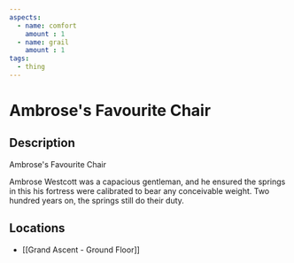 ```yaml
---
aspects: 
  - name: comfort
    amount : 1
  - name: grail
    amount : 1
tags:
  - thing
---
```


# Ambrose's Favourite Chair

## Description
Ambrose's Favourite Chair

Ambrose Westcott was a capacious gentleman, and he ensured the springs in this his fortress were calibrated to bear any conceivable weight. Two hundred years on, the springs still do their duty.
## Locations
- [[Grand Ascent - Ground Floor]]